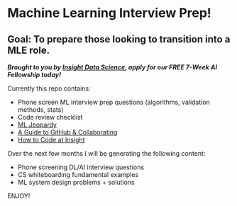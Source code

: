 # Machine Learning Interview Prep!
## Goal: To prepare those looking to transition into a MLE role.

***Brought to you by [Insight Data Science](https://www.insightdata.ai/), apply for our FREE 7-Week AI Fellowship today!*** 

  Currently this repo contains:  
- Phone screen ML interview prep questions (algorithms, validation methods, stats)
- Code review checklist
- [ML Jeopardy](https://docs.google.com/presentation/d/1Oqwr6QbnSARAXZB_ZQwqNTDapZm3HjlaHWAZn8xtV5I/edit?usp=sharing)
- [A Guide to GitHub & Collaborating](https://zhampel.github.io/insight-github-guide/#/)
- [How to Code at Insight](https://docs.google.com/presentation/d/14n5UmzECKdsQ2IhkL4UuVLn4UAZ7HP5oYCJlXzjFVqs/edit#slide=id.g4c871223d5_0_5)

 Over the next few months I will be generating the following content:
- Phone screening DL/AI interview questions
- CS whiteboarding fundamental examples 
- ML system design problems + solutions
    
ENJOY!
